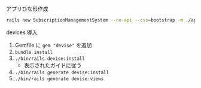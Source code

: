 アプリひな形作成

```sh
rails new SubscriptionManagementSystem --no-api --css=bootstrap -m ./apptemplate.rb -d postgresql
```



devices 導入

1. Gemfile に `gem "devise"` を追加
2. `bundle install`
3. `./bin/rails devise:install`
    - 表示されたガイドに従う
4. `./bin/rails generate devise:install`
5. `./bin/rails generate devise:views`


